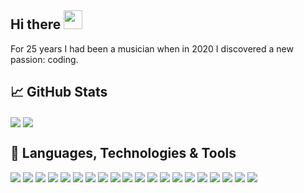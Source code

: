 ## Hi there <img src="https://raw.githubusercontent.com/MartinHeinz/MartinHeinz/master/wave.gif" width="30px">

For 25 years I had been a musician when in 2020 I discovered a new passion: coding.

## &#x1f4c8; GitHub Stats

<a href="https://github.com/willemverbuyst/willemverbuyst"><img align="center" src="https://github-readme-stats.vercel.app/api/top-langs/?username=willemverbuyst&langs_count=2&hide=html,css,SCSS&tex&title_color=f9826c&text_color=c9d1d9&icon_color=c9d1d9&bg_color=0d1117"/></a>
<a href="https://github.com/willemverbuyst/willemverbuyst"><img align="center" src="https://github-readme-stats.vercel.app/api?username=willemverbuyst&show_icons=true&line_height=27&count_private=true&title_color=f9826c&text_color=c9d1d9&icon_color=f9826c&bg_color=0d1117"/></a>

## 🔧 Languages, Technologies & Tools

![](https://img.shields.io/badge/TYPESCRIPT-informational?style=flat&logo=TypeScript&logoColor=white&color=17C0FF)
![](https://img.shields.io/badge/JAVASCRIPT-informational?style=flat&logo=JavaScript&logoColor=white&color=17C0FF)
![](https://img.shields.io/badge/HTML5-informational?style=flat&logo=HTML5&logoColor=white&color=17C0FF)
![](https://img.shields.io/badge/CSS3-informational?style=flat&logo=CSS3&logoColor=white&color=17C0FF)
![](https://img.shields.io/badge/REACT-informational?style=flat&logo=React&logoColor=white&color=30E3DC)
![](https://img.shields.io/badge/ANGULAR-informational?style=flat&logo=Angular&logoColor=white&color=30E3DC)
![](https://img.shields.io/badge/SVELTE-informational?style=flat&logo=Svelte&logoColor=white&color=30E3DC)
![](https://img.shields.io/badge/SASS-informational?style=flat&logo=Sass&logoColor=white&color=41FAB6)
![](https://img.shields.io/badge/BOOTSTRAP-informational?style=flat&logo=Bootstrap&logoColor=white&color=41FAB6)
![](https://img.shields.io/badge/MATERIAL%20UI-informational?style=flat&logo=Material-UI&logoColor=white&color=41FAB6)
![](https://img.shields.io/badge/ANT%20DESIGN-informational?style=flat&logo=Svelte&logoColor=white&color=41FAB6)
![](https://img.shields.io/badge/STYLED%20COMPONENTS-informational?style=flat&logo=Styled-components&logoColor=white&color=41FAB6)
![](https://img.shields.io/badge/NODEJS-informational?style=flat&logo=node.js&logoColor=white&color=30E366)
![](https://img.shields.io/badge/REDUX-informational?style=flat&logo=Redux&logoColor=white&color=30E366)
![](https://img.shields.io/badge/CHARTJS-informational?style=flat&logo=chart.js&logoColor=white&color=30E366)
![](https://img.shields.io/badge/THREEJS-informational?style=flat&logo=three.js&logoColor=white&color=30E366)
![](https://img.shields.io/badge/VBA-informational?style=flat&logo=VBA&logoColor=white&color=77FA73)
![](https://img.shields.io/badge/POWERSHELL-informational?style=flat&logo=PowerShell&logoColor=white&color=77FA73)
![](https://img.shields.io/badge/BASH-informational?style=flat&logo=gnu-bash&logoColor=white&color=77FA73)
![](https://img.shields.io/badge/PYTHON-informational?style=flat&logo=PYTHON&logoColor=white&color=77FA73)
